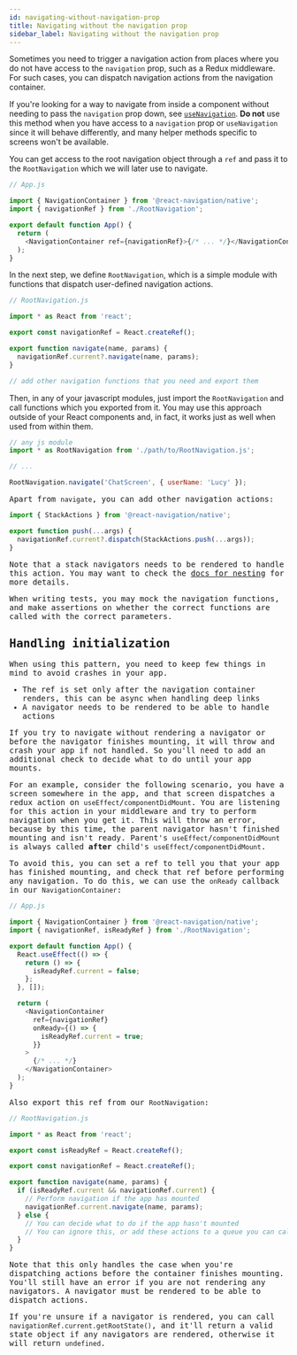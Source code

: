```yaml
---
id: navigating-without-navigation-prop
title: Navigating without the navigation prop
sidebar_label: Navigating without the navigation prop
---
```


Sometimes you need to trigger a navigation action from places where you do not have access to the `navigation` prop, such as a Redux middleware. For such cases, you can dispatch navigation actions from the navigation container.

If you're looking for a way to navigate from inside a component without needing to pass the `navigation` prop down, see [`useNavigation`](use-navigation.md). **Do not** use this method when you have access to a `navigation` prop or `useNavigation` since it will behave differently, and many helper methods specific to screens won't be available.

You can get access to the root navigation object through a `ref` and pass it to the `RootNavigation` which we will later use to navigate.

```js
// App.js

import { NavigationContainer } from '@react-navigation/native';
import { navigationRef } from './RootNavigation';

export default function App() {
  return (
    <NavigationContainer ref={navigationRef}>{/* ... */}</NavigationContainer>
  );
}
```

In the next step, we define `RootNavigation`, which is a simple module with functions that dispatch user-defined navigation actions.

```js
// RootNavigation.js

import * as React from 'react';

export const navigationRef = React.createRef();

export function navigate(name, params) {
  navigationRef.current?.navigate(name, params);
}

// add other navigation functions that you need and export them
```

Then, in any of your javascript modules, just import the `RootNavigation` and call functions which you exported from it. You may use this approach outside of your React components and, in fact, it works just as well when used from within them.

 <samp id="no-nav-prop" />

```js
// any js module
import * as RootNavigation from './path/to/RootNavigation.js';

// ...

RootNavigation.navigate('ChatScreen', { userName: 'Lucy' });
```

Apart from `navigate`, you can add other navigation actions:

```js
import { StackActions } from '@react-navigation/native';

export function push(...args) {
  navigationRef.current?.dispatch(StackActions.push(...args));
}
```

Note that a stack navigators needs to be rendered to handle this action. You may want to check the [docs for nesting](nesting-navigators.md#navigating-to-a-screen-in-a-nested-navigator) for more details.

When writing tests, you may mock the navigation functions, and make assertions on whether the correct functions are called with the correct parameters.

## Handling initialization

When using this pattern, you need to keep few things in mind to avoid crashes in your app.

- The ref is set only after the navigation container renders, this can be async when handling deep links
- A navigator needs to be rendered to be able to handle actions

If you try to navigate without rendering a navigator or before the navigator finishes mounting, it will throw and crash your app if not handled. So you'll need to add an additional check to decide what to do until your app mounts.

For an example, consider the following scenario, you have a screen somewhere in the app, and that screen dispatches a redux action on `useEffect`/`componentDidMount`. You are listening for this action in your middleware and try to perform navigation when you get it. This will throw an error, because by this time, the parent navigator hasn't finished mounting and isn't ready. Parent's `useEffect`/`componentDidMount` is always called **after** child's `useEffect`/`componentDidMount`.

To avoid this, you can set a ref to tell you that your app has finished mounting, and check that ref before performing any navigation. To do this, we can use the `onReady` callback in our `NavigationContainer`:

```js
// App.js

import { NavigationContainer } from '@react-navigation/native';
import { navigationRef, isReadyRef } from './RootNavigation';

export default function App() {
  React.useEffect(() => {
    return () => {
      isReadyRef.current = false;
    };
  }, []);

  return (
    <NavigationContainer
      ref={navigationRef}
      onReady={() => {
        isReadyRef.current = true;
      }}
    >
      {/* ... */}
    </NavigationContainer>
  );
}
```

Also export this ref from our `RootNavigation`:

```js
// RootNavigation.js

import * as React from 'react';

export const isReadyRef = React.createRef();

export const navigationRef = React.createRef();

export function navigate(name, params) {
  if (isReadyRef.current && navigationRef.current) {
    // Perform navigation if the app has mounted
    navigationRef.current.navigate(name, params);
  } else {
    // You can decide what to do if the app hasn't mounted
    // You can ignore this, or add these actions to a queue you can call later
  }
}
```

Note that this only handles the case when you're dispatching actions before the container finishes mounting. You'll still have an error if you are not rendering any navigators. A navigator must be rendered to be able to dispatch actions.

If you're unsure if a navigator is rendered, you can call `navigationRef.current.getRootState()`, and it'll return a valid state object if any navigators are rendered, otherwise it will return `undefined`.
